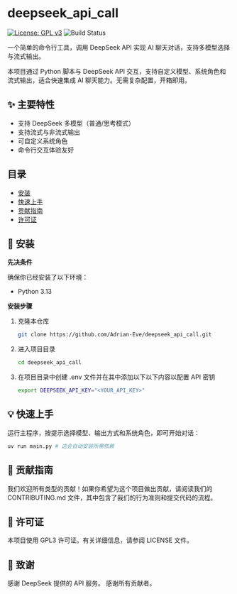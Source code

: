 # deepseek_api_call

<!-- 徽章 -->
[![License: GPL v3](https://img.shields.io/badge/License-GPLv3-blue.svg)](https://www.gnu.org/licenses/gpl-3.0)
![Build Status](https://img.shields.io/badge/Build-Passing-brightgreen)
<!-- 项目简介 -->
一个简单的命令行工具，调用 DeepSeek API 实现 AI 聊天对话，支持多模型选择与流式输出。


<!-- 详细描述 -->
本项目通过 Python 脚本与 DeepSeek API 交互，支持自定义模型、系统角色和流式输出，适合快速集成 AI 聊天能力。无需复杂配置，开箱即用。

## ✨ 主要特性

*   支持 DeepSeek 多模型（普通/思考模式）
*   支持流式与非流式输出
*   可自定义系统角色
*   命令行交互体验友好

## 目录

- [安装](#-安装)
- [快速上手](#-快速上手)
- [贡献指南](#-贡献指南)
- [许可证](#-许可证)

## 🚀 安装

**先决条件**

确保你已经安装了以下环境：
*   Python 3.13 

**安装步骤**

1.  克隆本仓库
    ```bash
    git clone https://github.com/Adrian-Eve/deepseek_api_call.git
    ```
2.  进入项目目录
    ```bash
    cd deepseek_api_call
    ```
3. 在项目目录中创建 .env 文件并在其中添加以下以下内容以配置 API 密钥
   ```bash
   export DEEPSEEK_API_KEY="<YOUR_API_KEY>"
   ```

## 💡 快速上手

运行主程序，按提示选择模型、输出方式和系统角色，即可开始对话：

```bash
uv run main.py # 这会自动安装所需依赖
````

## 🤝 贡献指南
我们欢迎所有类型的贡献！如果你希望为这个项目做出贡献，请阅读我们的 CONTRIBUTING.md 文件，其中包含了我们的行为准则和提交代码的流程。


## 📄 许可证
本项目使用 GPL3 许可证。有关详细信息，请参阅 LICENSE 文件。

## 🙏 致谢
感谢 DeepSeek 提供的 API 服务。
感谢所有贡献者。

